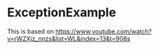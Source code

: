 # ExceptionExample
This is based on https://www.youtube.com/watch?v=rWZXjz_nnzs&list=WL&index=13&t=908s

